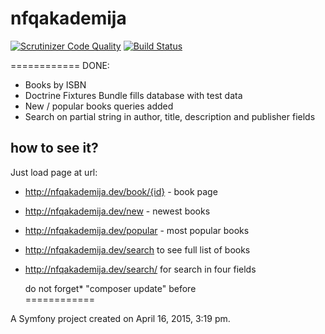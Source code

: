 nfqakademija
============
[![Scrutinizer Code Quality](https://scrutinizer-ci.com/g/nfqakademija/SuperFantastic5/badges/quality-score.png?b=master)](https://scrutinizer-ci.com/g/nfqakademija/SuperFantastic5/?branch=master)
[![Build Status](https://scrutinizer-ci.com/g/nfqakademija/SuperFantastic5/badges/build.png?b=master)](https://scrutinizer-ci.com/g/nfqakademija/SuperFantastic5/build-status/master)

============
DONE:

* Books by ISBN
* Doctrine Fixtures Bundle fills database with test data
* New / popular books queries added
* Search on partial string in author, title, description 
  and publisher fields

how to see it?
---------------
Just load page at url:

* http://nfqakademija.dev/book/{id} - book page
* http://nfqakademija.dev/new - newest books
* http://nfqakademija.dev/popular - most popular books
* http://nfqakademija.dev/search to see full list of books
* http://nfqakademija.dev/search/<searched string> for search in four fields

   do not forget* "composer update" before<br />
============

A Symfony project created on April 16, 2015, 3:19 pm.
